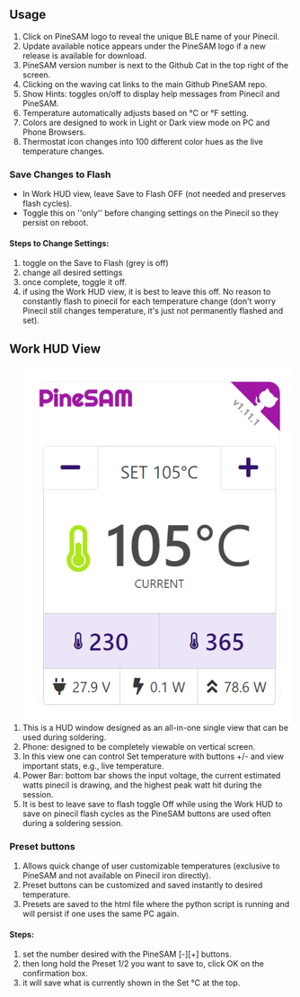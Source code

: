## Usage

1. Click on PineSAM logo to reveal the unique BLE name of your Pinecil.
2. Update available notice appears under the PineSAM logo if a new release is available for download.
3. PineSAM version number is next to the Github Cat in the top right of the screen.
4. Clicking on the waving cat links to the main Github PineSAM repo.
5. Show Hints: toggles on/off to display help messages from Pinecil and PineSAM.
6. Temperature automatically adjusts based on °C or °F setting.
7. Colors are designed to work in Light or Dark view mode on PC and Phone Browsers.
8. Thermostat icon changes into 100 different color hues as the live temperature changes.

### Save Changes to Flash

- In Work HUD view, leave Save to Flash OFF (not needed and preserves flash cycles).
- Toggle this on ''only'' before changing settings on the Pinecil so they persist on reboot.

#### Steps to Change Settings:

1. toggle on the Save to Flash (grey is off)
2. change all desired settings
3. once complete, toggle it off.
4. if using the Work HUD view, it is best to leave this off. No reason to constantly flash to pinecil for each temperature change (don't worry Pinecil still changes temperature, it's just not permanently flashed and set).

## Work HUD View

<img src="../assets/img/hud/workHUD.png" width="475px" align="right">

1. This is a HUD window designed as an all-in-one single view that can be used during soldering.
2. Phone: designed to be completely viewable on vertical screen.
3. In this view one can control Set temperature with buttons +/- and view important stats, e.g., live temperature.
4. Power Bar: bottom bar shows the input voltage, the current estimated watts pinecil is drawing, and the highest peak watt hit during the session.
5. It is best to leave save to flash toggle Off while using the Work HUD to save on pinecil flash cycles as the PineSAM buttons are used often during a soldering session.

### Preset buttons

1. Allows quick change of user customizable temperatures (exclusive to PineSAM and not available on Pinecil iron directly).
2. Preset buttons can be customized and saved instantly to desired temperature.
3. Presets are saved to the html file where the python script is running and will persist if one uses the same PC again.

#### Steps:

1. set the number desired with the PineSAM [-][+] buttons.
2. then long hold the Preset 1/2 you want to save to, click OK on the confirmation box.
3. it will save what is currently shown in the Set °C at the top.
